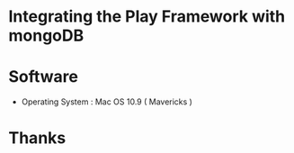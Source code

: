 # Integrating the Play Framework with mongoDB 



# Software
 
* Operating System : Mac OS 10.9 ( Mavericks )

# Thanks

